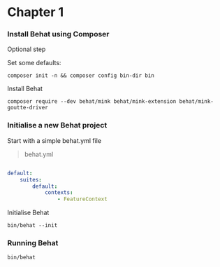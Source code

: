 # Chapter 1

### Install Behat using Composer


Optional step

Set some defaults:

`composer init -n && composer config bin-dir bin`

Install Behat

`composer require --dev behat/mink behat/mink-extension behat/mink-goutte-driver`


### Initialise a new Behat project

Start with a simple behat.yml file

> behat.yml

```yml

default:
    suites:
        default:
            contexts:
                - FeatureContext
```


Initialise Behat

`bin/behat --init`

### Running Behat

`bin/behat`
